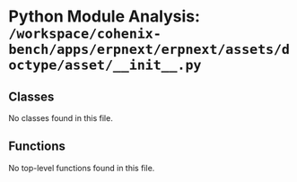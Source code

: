 # Python Module Analysis: `/workspace/cohenix-bench/apps/erpnext/erpnext/assets/doctype/asset/__init__.py`

## Classes

No classes found in this file.


## Functions

No top-level functions found in this file.
